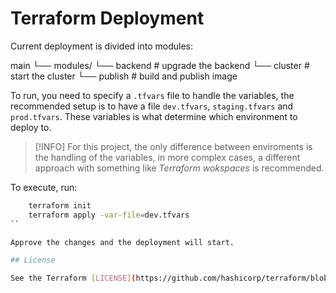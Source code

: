 # Terraform Deployment

Current deployment is divided into modules:

main
└── modules/
    └── backend     # upgrade the backend
    └── cluster     # start the cluster
    └── publish     # build and publish image

To run, you need to specify a `.tfvars` file to handle the variables,
the recommended setup is to have a file `dev.tfvars`, `staging.tfvars` and `prod.tfvars`.
These variables is what determine which environment to deploy to.

> [!INFO]
> For this project, the only difference between enviroments is the handling of the variables,
> in more complex cases, a different approach with something like *Terraform wokspaces* is recommended.


To execute, run:

```bash
    terraform init
    terraform apply -var-file=dev.tfvars
``

Approve the changes and the deployment will start.

## License

See the Terraform [LICENSE](https://github.com/hashicorp/terraform/blob/main/LICENSE) for reference.